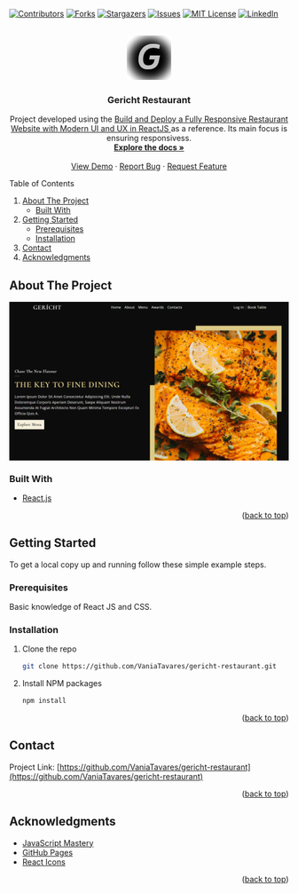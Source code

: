 <div id="top"></div>

[![Contributors][contributors-shield]][contributors-url]
[![Forks][forks-shield]][forks-url]
[![Stargazers][stars-shield]][stars-url]
[![Issues][issues-shield]][issues-url]
[![MIT License][license-shield]][license-url]
[![LinkedIn][linkedin-shield]][linkedin-url]

<!-- PROJECT LOGO -->
<br />
<div align="center">
    <img src="public/logo.png" alt="Logo" width="80" height="80">

<h3 align="center">Gericht Restaurant</h3>

  <p align="center">
    Project developed using the <a href="https://www.youtube.com/watch?v=4oV65GVVits&list=PL1_JkHaA0utwAb13N-NPqnvdSX67iLBEi&index=13">Build and Deploy a Fully Responsive Restaurant Website with Modern UI and UX in ReactJS </a> as a reference. Its main focus is ensuring responsivess.
    <br />
    <a href="https://github.com/VaniaTavares/gericht-restaurant"><strong>Explore the docs »</strong></a>
    <br />
    <br />
    <a href="https://github.com/VaniaTavares/gericht-restaurant">View Demo</a>
    ·
    <a href="https://github.com/VaniaTavares/gericht-restaurant/issues">Report Bug</a>
    ·
    <a href="https://github.com/VaniaTavares/gericht-restaurant/issues">Request Feature</a>
  </p>
</div>

<!-- TABLE OF CONTENTS -->
  <summary>Table of Contents</summary>
  <ol>
    <li>
      <a href="#about-the-project">About The Project</a>
      <ul>
        <li><a href="#built-with">Built With</a></li>
      </ul>
    </li>
    <li>
      <a href="#getting-started">Getting Started</a>
      <ul>
        <li><a href="#prerequisites">Prerequisites</a></li>
        <li><a href="#installation">Installation</a></li>
      </ul>
    </li>
    <li><a href="#contact">Contact</a></li>
    <li><a href="#acknowledgments">Acknowledgments</a></li>
  </ol>

<!-- ABOUT THE PROJECT -->

## About The Project
<img src="public/landingpage.png" alt="Landing Page" align="center"/>

### Built With

- [React.js](https://reactjs.org/)

<p align="right">(<a href="#top">back to top</a>)</p>

<!-- GETTING STARTED -->

## Getting Started

To get a local copy up and running follow these simple example steps.

### Prerequisites

Basic knowledge of React JS and CSS.

### Installation

1. Clone the repo
   ```sh
   git clone https://github.com/VaniaTavares/gericht-restaurant.git
   ```
2. Install NPM packages
   ```sh
   npm install
   ```

<p align="right">(<a href="#top">back to top</a>)</p>

<!-- CONTACT -->

## Contact

Project Link: [https://github.com/VaniaTavares/gericht-restaurant](https://github.com/VaniaTavares/gericht-restaurant)

<p align="right">(<a href="#top">back to top</a>)</p>

<!-- ACKNOWLEDGMENTS -->

## Acknowledgments

- [JavaScript Mastery](https://www.youtube.com/channel/UCmXmlB4-HJytD7wek0Uo97A)
- [GitHub Pages](https://pages.github.com)
- [React Icons](https://react-icons.github.io/react-icons/search)

<p align="right">(<a href="#top">back to top</a>)</p>

<!-- MARKDOWN LINKS & IMAGES -->
<!-- https://www.markdownguide.org/basic-syntax/#reference-style-links -->

[contributors-shield]: https://img.shields.io/github/contributors/VaniaTavares/gericht-restaurant.svg?style=for-the-badge
[contributors-url]: https://github.com/VaniaTavares/gericht-restaurant/graphs/contributors
[forks-shield]: https://img.shields.io/github/forks/VaniaTavares/gericht-restaurant.svg?style=for-the-badge
[forks-url]: https://github.com/VaniaTavares/gericht-restaurant/network/members
[stars-shield]: https://img.shields.io/github/stars/VaniaTavares/gericht-restaurant.svg?style=for-the-badge
[stars-url]: https://github.com/VaniaTavares/gericht-restaurant/stargazers
[issues-shield]: https://img.shields.io/github/issues/VaniaTavares/gericht-restaurant.svg?style=for-the-badge
[issues-url]: https://github.com/VaniaTavares/gericht-restaurant/issues
[license-shield]: https://img.shields.io/github/license/VaniaTavares/gericht-restaurant.svg?style=for-the-badge
[license-url]: https://github.com/VaniaTavares/gericht-restaurant/blob/master/LICENSE.txt
[linkedin-shield]: https://img.shields.io/badge/-LinkedIn-black.svg?style=for-the-badge&logo=linkedin&colorB=555
[linkedin-url]: https://linkedin.com/in/vaniapltavares
[product-screenshot]: images/screenshot.png
